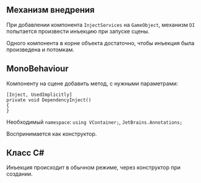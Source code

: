 ## Механизм внедрения

При добавлении компонента `InjectServices` на `GameObject`, механизм `DI` попытается произвести инъекцию при запуске сцены.

Одного компонента в корне объекта достаточно, чтобы инъекция была произведена и потомкам.

## MonoBehaviour

Компоненту на сцене добавить метод, с нужными параметрами:

```
[Inject, UsedImplicitly]
private void DependencyInject()
{
}
```

Необходимый `namespace`: `using VContainer;`, `JetBrains.Annotations;`

Воспринимается как конструктор.

## Класс C#

Инъекция происходит в обычном режиме, через конструктор при создании.
